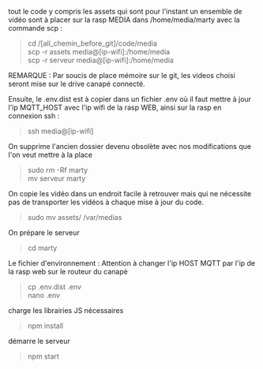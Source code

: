 tout le code y compris les assets qui sont pour l'instant un ensemble de vidéo sont à placer sur la rasp MEDIA dans /home/media/marty avec la commande scp :        

> cd /[all_chemin_before_git]/code/media    
> scp -r assets media@[ip-wifi]:/home/media         
> scp -r serveur media@[ip-wifi]:/home/media    

REMARQUE : Par soucis de place mémoire sur le git, les videos choisi seront mise sur le drive canapé connecté.    

Ensuite, le .env.dist est à copier dans un fichier .env où il faut mettre à jour l'ip MQTT_HOST avec l'ip wifi de la rasp WEB, ainsi sur la rasp en connexion ssh :         

> ssh media@[ip-wifi]       

On supprime l'ancien dossier devenu obsolète avec nos modifications que l'on veut mettre à la place     
> sudo rm -Rf marty     
> mv serveur marty       

On copie les vidéo dans un endroit facile à retrouver mais qui ne nécessite pas de transporter les vidéos à chaque mise à jour du code.     
> sudo mv assets/ /var/medias   

On prépare le serveur       
> cd marty      

Le fichier d'environnement : Attention à changer l'ip HOST MQTT par l'ip de la rasp web sur le routeur du canapé        
> cp .env.dist .env     
> nano .env         

charge les librairies JS nécessaires        
> npm install       

démarre le serveur      
> npm start         
